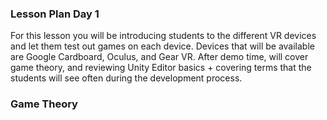 ### Lesson Plan Day 1

For this lesson you will be introducing students to the different VR devices and let them test out games on each device. Devices that will be available are Google
Cardboard, Oculus, and Gear VR. After demo time, will cover game theory, and reviewing Unity Editor basics + covering terms that the students will see often during the development process.


### Game Theory
